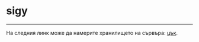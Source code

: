 # sigy
-------
На следния линк може да намерите хранилището на сървъра: [цък](https://github.com/vkolova/sigy).
